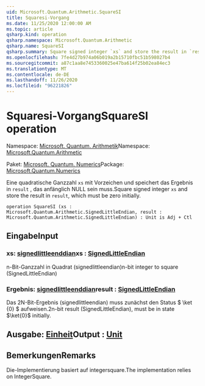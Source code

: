 ```yaml
---
uid: Microsoft.Quantum.Arithmetic.SquareSI
title: Squaresi-Vorgang
ms.date: 11/25/2020 12:00:00 AM
ms.topic: article
qsharp.kind: operation
qsharp.namespace: Microsoft.Quantum.Arithmetic
qsharp.name: SquareSI
qsharp.summary: Square signed integer `xs` and store the result in `result`, which must be zero initially.
ms.openlocfilehash: 7fe4d27b974a06b019a2b15710fbc51b598027b4
ms.sourcegitcommit: a87c1aa8e7453360025e47ba614f25b02ea84ec3
ms.translationtype: MT
ms.contentlocale: de-DE
ms.lasthandoff: 11/26/2020
ms.locfileid: "96221826"
---
```

# <a name="squaresi-operation"></a><span data-ttu-id="901ba-102">Squaresi-Vorgang</span><span class="sxs-lookup"><span data-stu-id="901ba-102">SquareSI operation</span></span>

<span data-ttu-id="901ba-103">Namespace: [Microsoft. Quantum. Arithmetik](xref:Microsoft.Quantum.Arithmetic)</span><span class="sxs-lookup"><span data-stu-id="901ba-103">Namespace: [Microsoft.Quantum.Arithmetic](xref:Microsoft.Quantum.Arithmetic)</span></span>

<span data-ttu-id="901ba-104">Paket: [Microsoft. Quantum. Numerics](https://nuget.org/packages/Microsoft.Quantum.Numerics)</span><span class="sxs-lookup"><span data-stu-id="901ba-104">Package: [Microsoft.Quantum.Numerics](https://nuget.org/packages/Microsoft.Quantum.Numerics)</span></span>


<span data-ttu-id="901ba-105">Eine quadratische Ganzzahl `xs` mit Vorzeichen und speichert das Ergebnis in `result` , das anfänglich NULL sein muss.</span><span class="sxs-lookup"><span data-stu-id="901ba-105">Square signed integer `xs` and store the result in `result`, which must be zero initially.</span></span>

```qsharp
operation SquareSI (xs : Microsoft.Quantum.Arithmetic.SignedLittleEndian, result : Microsoft.Quantum.Arithmetic.SignedLittleEndian) : Unit is Adj + Ctl
```


## <a name="input"></a><span data-ttu-id="901ba-106">Eingabe</span><span class="sxs-lookup"><span data-stu-id="901ba-106">Input</span></span>

### <a name="xs--signedlittleendian"></a><span data-ttu-id="901ba-107">xs: [signedlittleenddian](xref:Microsoft.Quantum.Arithmetic.SignedLittleEndian)</span><span class="sxs-lookup"><span data-stu-id="901ba-107">xs : [SignedLittleEndian](xref:Microsoft.Quantum.Arithmetic.SignedLittleEndian)</span></span>

<span data-ttu-id="901ba-108">n-Bit-Ganzzahl in Quadrat (signedlittleendian)</span><span class="sxs-lookup"><span data-stu-id="901ba-108">n-bit integer to square (SignedLittleEndian)</span></span>


### <a name="result--signedlittleendian"></a><span data-ttu-id="901ba-109">Ergebnis: [signedlittleenddian](xref:Microsoft.Quantum.Arithmetic.SignedLittleEndian)</span><span class="sxs-lookup"><span data-stu-id="901ba-109">result : [SignedLittleEndian](xref:Microsoft.Quantum.Arithmetic.SignedLittleEndian)</span></span>

<span data-ttu-id="901ba-110">Das 2N-Bit-Ergebnis (signedlittleendian) muss zunächst den Status $ \ket {0} $ aufweisen.</span><span class="sxs-lookup"><span data-stu-id="901ba-110">2n-bit result (SignedLittleEndian), must be in state $\ket{0}$ initially.</span></span>



## <a name="output--unit"></a><span data-ttu-id="901ba-111">Ausgabe: [Einheit](xref:microsoft.quantum.lang-ref.unit)</span><span class="sxs-lookup"><span data-stu-id="901ba-111">Output : [Unit](xref:microsoft.quantum.lang-ref.unit)</span></span>



## <a name="remarks"></a><span data-ttu-id="901ba-112">Bemerkungen</span><span class="sxs-lookup"><span data-stu-id="901ba-112">Remarks</span></span>

<span data-ttu-id="901ba-113">Die-Implementierung basiert auf integersquare.</span><span class="sxs-lookup"><span data-stu-id="901ba-113">The implementation relies on IntegerSquare.</span></span>